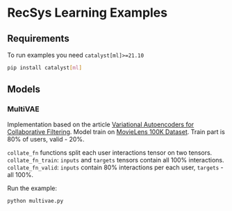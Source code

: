 # RecSys Learning Examples

## Requirements

To run examples you need `catalyst[ml]>=21.10`
```bash
pip install catalyst[ml]
```

## Models

### MultiVAE

Implementation based on the article [Variational Autoencoders for Collaborative Filtering](https://arxiv.org/pdf/1802.05814.pdf).
Model train on [MovieLens 100K Dataset](https://grouplens.org/datasets/movielens/100k/). Train part is 80% of users, valid - 20%.

``collate_fn`` functions split each user interactions tensor on two tensors. ``collate_fn_train``: `inputs` and `targets`
tensors contain all 100% interactions. ``collate_fn_valid``: `inputs` contain 80% interactions per each user, `targets` - all 100%.

Run the example:
```bash
python multivae.py
```